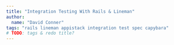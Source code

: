 ```yaml
---
title: "Integration Testing With Rails & Lineman"
author:
  name: "David Conner"
tags: "rails lineman appistack integration test spec capybara"
# TODO: tags & redo title?
---
```


